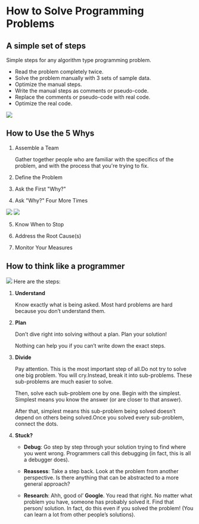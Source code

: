 # How to **Solve** **Programming** **Problems**

## A simple set of steps
Simple steps for any algorithm type programming problem.

* Read the problem completely twice.
* Solve the problem manually with 3 sets of sample data.
* Optimize the manual steps.
* Write the manual steps as comments or pseudo-code.
* Replace the comments or pseudo-code with real code.
* Optimize the real code.

![](https://miro.medium.com/max/5944/1*k-OK5ijX4sgDeLTTXF53Jg.png)




## How to Use the 5 **Whys**

1. Assemble a Team

    Gather together people who are familiar with the specifics of the problem, and with the process that you're trying to fix.

2. Define the Problem


3. Ask the First "Why?"

4. Ask "Why?" Four More Times

![](https://www.mindtools.com/media/Diagrams/5_Whys_Figure_1_Single_Lane.jpg)
![](https://www.mindtools.com/media/Diagrams/5_Whys_Figure_2_multiple_lanes.jpg)

5. Know When to Stop

6. Address the Root Cause(s)

7. Monitor Your Measures

## How to **think** like a programmer
![](https://media.geeksforgeeks.org/wp-content/cdn-uploads/20200326191711/How-to-Think-Like-a-Programmer.png)
Here are the steps:
1. **Understand**

    Know exactly what is being asked. Most hard problems are hard because you don’t understand them.
2. **Plan**

    Don’t dive right into solving without a plan. Plan your solution!

    Nothing can help you if you can’t write down the exact steps.

    
3. **Divide**

    Pay attention. This is the most important step of all.Do not try to solve one big problem. You will cry.Instead, break it into sub-problems. These sub-problems are much easier to solve.

    Then, solve each sub-problem one by one. Begin with the simplest. Simplest means you know the answer (or are closer to that answer).

    After that, simplest means this sub-problem being solved doesn’t depend on others being solved.Once you solved every sub-problem, connect the dots.

4. **Stuck?**
    *  **Debug**: Go step by step through your solution trying to find where you went wrong. Programmers call this debugging (in fact, this is all a debugger does).
    
    * **Reassess**: Take a step back. Look at the problem from another perspective. Is there anything that can be abstracted to a more general approach?

    * **Research**: Ahh, good ol’ **Google**. You read that right. No matter what problem you have, someone has probably solved it. Find that person/ solution. In fact, do this even if you solved the problem! (You can learn a lot from other people’s solutions).


# 





